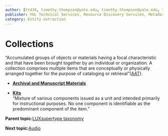 ```yaml
---
author: [tt434, timothy.thompson@yale.edu, timothy.thompson@yale.edu, tt434]
publisher: YUL Technical Services, Resource Discovery Services, Metadata Services Unit
category: Entity extraction
---
```


# Collections

“Accumulated groups of objects or materials having a focal characteristic and that have been brought together by an individual or organization. A collection comprises multiple items that are conceptually or physically arranged together for the purpose of cataloging or retrieval”\([AAT](http://www.getty.edu/vow/AATFullDisplay?find=&logic=AND&note=&subjectid=300025976)\).

-   **[Archival and Manuscript Materials](../../tasks/supertypes/archivalandmanuscriptmaterials.md)**  

-   **[Kits](../../tasks/supertypes/kits.md)**  
 “Mixture of various components issued as a unit and intended primarily for instructional purposes. No one component is identifiable as the predominant component of the item.”

**Parent topic:**[LUXsupertype taxonomy](../../tasks/supertypes/supertypes.md)

**Next topic:**[Audio](../../tasks/supertypes/audioformats.md)

